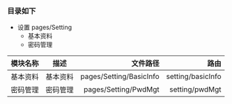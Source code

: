 ### 目录如下
- 设置 pages/Setting
  - 基本资料
  - 密码管理



|模块名称|描述|文件路径|路由|
|---|:--:|---:|---:|
|基本资料|基本资料|pages/Setting/BasicInfo | setting/basicInfo |
|密码管理|密码管理|pages/Setting/PwdMgt |  setting/pwdMgt |
